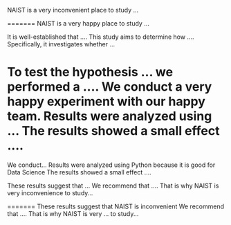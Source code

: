 


NAIST is a very inconvenient place to study ...


=======
NAIST is a very happy place to study ...

It is well-established that .... This study aims to determine how .... Specifically, it investigates whether ... 



To test the hypothesis ... we performed a .... 
We conduct a very happy experiment with our happy team.
Results were analyzed using ... The results showed a small effect .... 
=======
We conduct...
Results were analyzed using Python because it is good for Data Science The results showed a small effect .... 




These results suggest that ... We recommend that .... That is why NAIST is very inconvenience to study...

=======
These results suggest that NAIST is inconvenient We recommend that .... That is why NAIST is very ... to study...

